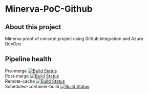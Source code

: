 # Minerva-PoC-Github

## About this project
Minerva proof of concept project using Github integration and Azure DevOps

## Pipeline health
Pre-merge 
[![Build Status](https://dev.azure.com/minervapoc/minerva-poc-github/_apis/build/status/pre-merge?branchName=master)](https://dev.azure.com/minervapoc/minerva-poc-github/_build/latest?definitionId=8&branchName=master)\
Post-merge [![Build Status](https://dev.azure.com/minervapoc/minerva-poc-github/_apis/build/status/post-merge?branchName=master)](https://dev.azure.com/minervapoc/minerva-poc-github/_build/latest?definitionId=10&branchName=master)\
Remote-cache [![Build Status](https://dev.azure.com/minervapoc/minerva-poc-github/_apis/build/status/remote-cache?branchName=master)](https://dev.azure.com/minervapoc/minerva-poc-github/_build/latest?definitionId=13&branchName=master) \
Scheduled-container-build [![Build Status](https://dev.azure.com/minervapoc/minerva-poc-github/_apis/build/status/scheduled-container-build?branchName=master)](https://dev.azure.com/minervapoc/minerva-poc-github/_build/latest?definitionId=9&branchName=master)
